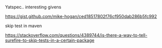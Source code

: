 Yatspec.. interesting givens

https://gist.github.com/mike-hogan/ced18517802f76cf950dab286b5fc992


skip test in maven

https://stackoverflow.com/questions/4389744/is-there-a-way-to-tell-surefire-to-skip-tests-in-a-certain-package